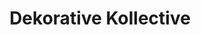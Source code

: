 ---
title: "Dekorative Kollective"
url: /crewkerne/dekorative-kollective/
shop: interior decoration
---
